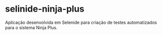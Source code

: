 # selinide-ninja-plus
Aplicação desenvolvida em Selenide para criação de testes automatizados para o sistema Ninja Plus.
